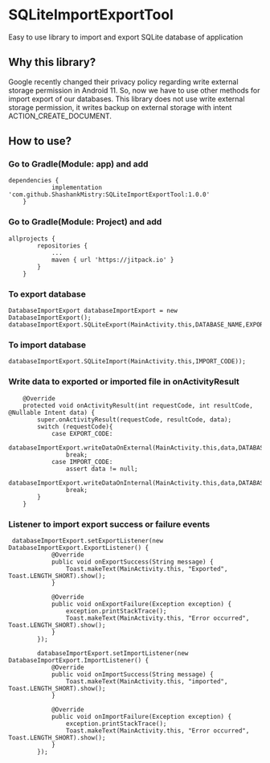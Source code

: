 # SQLiteImportExportTool
Easy to use library to import and export SQLite database of application

## Why this library?

Google recently changed their privacy policy regarding write external storage permission in Android 11. So, now we have to use other methods for import export of our databases.
This library does not use write external storage permission, it writes backup on external storage with intent ACTION_CREATE_DOCUMENT.

## How to use?

### Go to Gradle(Module: app) and add
```
dependencies {
	        implementation 'com.github.ShashankMistry:SQLiteImportExportTool:1.0.0'
	}
```

### Go to Gradle(Module: Project) and add
```
allprojects {
		repositories {
			...
			maven { url 'https://jitpack.io' }
		}
	}
```

### To export database
```
DatabaseImportExport databaseImportExport = new DatabaseImportExport();
databaseImportExport.SQLiteExport(MainActivity.this,DATABASE_NAME,EXPORT_CODE);
```
### To import database
```
databaseImportExport.SQLiteImport(MainActivity.this,IMPORT_CODE));
```

### Write data to exported or imported file in onActivityResult
```
    @Override
    protected void onActivityResult(int requestCode, int resultCode, @Nullable Intent data) {
        super.onActivityResult(requestCode, resultCode, data);
        switch (requestCode){
            case EXPORT_CODE:
                databaseImportExport.writeDataOnExternal(MainActivity.this,data,DATABASE_NAME);
                break;
            case IMPORT_CODE:
                assert data != null;
                databaseImportExport.writeDataOnInternal(MainActivity.this,data,DATABASE_NAME);
                break;
        }
    }
```
### Listener to import export success or failure events
```
 databaseImportExport.setExportListener(new DatabaseImportExport.ExportListener() {
            @Override
            public void onExportSuccess(String message) {
                Toast.makeText(MainActivity.this, "Exported", Toast.LENGTH_SHORT).show();
            }

            @Override
            public void onExportFailure(Exception exception) {
                exception.printStackTrace();
                Toast.makeText(MainActivity.this, "Error occurred", Toast.LENGTH_SHORT).show();
            }
        });

        databaseImportExport.setImportListener(new DatabaseImportExport.ImportListener() {
            @Override
            public void onImportSuccess(String message) {
                Toast.makeText(MainActivity.this, "imported", Toast.LENGTH_SHORT).show();
            }

            @Override
            public void onImportFailure(Exception exception) {
                exception.printStackTrace();
                Toast.makeText(MainActivity.this, "Error occurred", Toast.LENGTH_SHORT).show();
            }
        });
```
